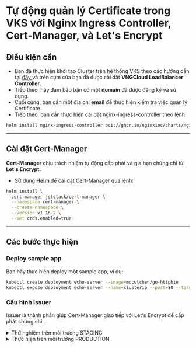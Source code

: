 # Tự động quản lý Certificate trong VKS với Nginx Ingress Controller, Cert-Manager, và Let's Encrypt

## Điều kiện cần <a href="#dieu-kien-can" id="dieu-kien-can"></a>

* Bạn đã thực hiện khởi tạo Cluster trên hệ thống VKS theo các hướng dẫn tại [đây ](https://docs.vngcloud.vn/vng-cloud-document/vn/vks/bat-dau-voi-vks/expose-mot-service-thong-qua-vlb-layer4)và trên cụm của bạn đã được cài đặt **VNGCloud LoadBalancer Controller.**
* Tiếp theo, hãy đảm bảo bận có một **domain** đã được đăng ký và sử dụng.
* Cuối cùng, bạn cần một địa chỉ **email** để thực hiện kiểm tra việc quản lý Certificate.
* Tiếp theo, bạn cần thực hiện cài đặt nginx-ingress-controller theo lệnh:

```bash
helm install nginx-ingress-controller oci://ghcr.io/nginxinc/charts/nginx-ingress --namespace kube-system
```

***

## **Cài đặt Cert-Manager**

**Cert-Manager** chịu trách nhiệm tự động cấp phát và gia hạn chứng chỉ từ **Let's Encrypt.**

* Sử dụng **Helm** để cài đặt Cert-Manager qua lệnh:

```bash
helm install \
  cert-manager jetstack/cert-manager \
  --namespace cert-manager \
  --create-namespace \
  --version v1.16.2 \
  --set crds.enabled=true

```

***

## **Các bước thực hiện**

### **Deploy sample app**

Bạn hãy thực hiện deploy một sample app, ví dụ:

```bash
kubectl create deployment echo-server --image=mccutchen/go-httpbin
kubectl expose deployment echo-server --name=clusterip --port=80 --target-port=8080 --type=ClusterIP
```

### **Cấu hình Issuer**

Issuer là thành phần giúp Cert-Manager giao tiếp với Let's Encrypt để cấp phát chứng chỉ.

<details>

<summary>Thử nghiệm trên môi trường STAGING</summary>

1.  Tạo file `letsencrypt-issuer.yaml`:

    ```yaml
    apiVersion: cert-manager.io/v1
    kind: Issuer
    metadata:
      name: letsencrypt-staging
    spec:
      acme:
        server: https://acme-staging-v02.api.letsencrypt.org/directory
        email: your-email@example.com                                           # Change to your email
        privateKeySecretRef:
          name: letsencrypt-staging
        solvers:
          - http01:
              ingress:
                ingressClassName: nginx
    ```
2.  Thực hiện tạo Issuer trên cụm VKS qua lệnh:

    ```bash
    kubectl apply -f letsencrypt-issuer.yaml
    ```
3.  Kiểm tra Issuer qua lệnh:

    ```bash
    kubectl describe issuer letsencrypt-staging
    ```

4)  Kết quả trả về như sau:

    ```bash
    Status:
      Acme:
        Uri:  https://acme-staging-v02.api.letsencrypt.org/acme/acct/7374163
      Conditions:
        Last Transition Time:  ...
        Message:               The ACME account was registered with the ACME server
        Reason:                ACMEAccountRegistered
        Status:                True
        Type:                  Ready
    ```
5)  Tiếp tục thực hiện deploy ingress, thay đổi domain của bạn trong file yaml bên dưới:&#x20;

    ```bash
    apiVersion: networking.k8s.io/v1
    kind: Ingress
    metadata:
      name: go-httpbin
      annotations:
        cert-manager.io/issuer: "letsencrypt-staging"
        acme.cert-manager.io/http01-edit-in-place: "true"
    spec:
      ingressClassName: nginx
      tls:
      - hosts:
        - ______________________                   # Change to your domain
        secretName: quickstart-example-tls
      rules:
      - host: ______________________               # Change to your domain
        http:
          paths:
          - path: /
            pathType: Prefix
            backend:
              service:
                name: clusterip
                port:
                  number: 80
    ```
6)  Kiểm tra certificate qua lệnh:

    ```bash
    kubectl get certificate

    NAME                     READY   SECRET                   AGE
    quickstart-example-tls   True    quickstart-example-tls   16m     # Ready should be True
    ```
7)  Kiểm tra thông tin chi tiết certificate:

    ```bash
    kubectl describe certificate quickstart-example-tls

    Name:         quickstart-example-tls
    Namespace:    default
    Labels:       <none>
    Annotations:  <none>
    API Version:  cert-manager.io/v1
    Kind:         Certificate
    Metadata:
      Cluster Name:
      Creation Timestamp:  2018-11-17T17:58:37Z
      Generation:          0
      Owner References:
        API Version:           networking.k8s.io/v1
        Block Owner Deletion:  true
        Controller:            true
        Kind:                  Ingress
        Name:                  kuard
        UID:                   a3e9f935-ea87-11e8-82f8-42010a8a00b5
      Resource Version:        9295
      Self Link:               /apis/cert-manager.io/v1/namespaces/default/certificates/quickstart-example-tls
      UID:                     68d43400-ea92-11e8-82f8-42010a8a00b5
    Spec:
      Dns Names:
        www.example.com
      Issuer Ref:
        Kind:       Issuer
        Name:       letsencrypt-staging
      Secret Name:  quickstart-example-tls
    Status:
      Acme:
        Order:
          URL:  https://acme-staging-v02.api.letsencrypt.org/acme/order/7374163/13665676
      Conditions:
        Last Transition Time:  2018-11-17T18:05:57Z
        Message:               Certificate issued successfully
        Reason:                CertIssued
        Status:                True
        Type:                  Ready
    Events:
      Type     Reason          Age                From          Message
      ----     ------          ----               ----          -------
      Normal   CreateOrder     9m                 cert-manager  Created new ACME order, attempting validation...
      Normal   DomainVerified  8m                 cert-manager  Domain "www.example.com" verified with "http-01" validation
      Normal   IssueCert       8m                 cert-manager  Issuing certificate...
      Normal   CertObtained    7m                 cert-manager  Obtained certificate from ACME server
      Normal   CertIssued      7m                 cert-manager  Certificate issued Successfully

    ```
8)  Kiểm tra kết nối đến domain qua lệnh:

    ```bash
    curl -kivL -H 'Host: ______DOMAIN______' 'http://_____IP_____'
    ```

    &#x20;
9)  Bạn cũng có thể thực hiện xóa các resource thử nghiệm qua lệnh:

    ```bash
    kubectl delete ingress go-httpbin
    kubectl delete issuer letsencrypt-staging
    kubectl delete secret quickstart-example-tls
    kubectl delete secret letsencrypt-staging
    ```

</details>

<details>

<summary>Thực hiện trên môi trường PRODUCTION</summary>

1.  Tạo file `letsencrypt-issuer.yaml`:

    ```yaml
    apiVersion: cert-manager.io/v1
    kind: Issuer
    metadata:
      name: letsencrypt-prod
    spec:
      acme:
        server: https://acme-v02.api.letsencrypt.org/directory
        email: ______________________                                 # Change to your email
        privateKeySecretRef:
          name: letsencrypt-prod
        solvers:
          - http01:
              ingress:
                ingressClassName: nginx
    ```
2.  Thực hiện tạo Issuer trên cụm VKS qua lệnh:

    ```bash
    kubectl apply -f letsencrypt-issuer.yaml
    ```
3.  Kiểm tra Issuer qua lệnh:

    ```bash
    kubectl describe issuer letsencrypt-prod
    ```

4)  Tiếp tục thực hiện deploy ingress, thay đổi domain của bạn trong file yaml bên dưới:&#x20;

    ```bash
    apiVersion: networking.k8s.io/v1
    kind: Ingress
    metadata:
      name: go-httpbin
      annotations:
        cert-manager.io/issuer: "letsencrypt-prod"  # Change to letsencrypt-prod
        acme.cert-manager.io/http01-edit-in-place: "true"
    spec:
      ingressClassName: nginx
      tls:
      - hosts:
        - ______________________                   # Change to your domain
        secretName: quickstart-example-tls
      rules:
      - host: ______________________               # Change to your domain
        http:
          paths:
          - path: /
            pathType: Prefix
            backend:
              service:
                name: clusterip
                port:
                  number: 80
    ```
5)  Kiểm tra certificate qua lệnh:

    ```bash
    kubectl get certificate
    ```
6)  Kiểm tra thông tin chi tiết certificate:

    ```bash
    kubectl describe certificate quickstart-example-tls
    ```
7)  Kiểm tra kết nối đến domain qua lệnh:

    ```bash
    curl -kivL -H 'Host: ______DOMAIN______' 'http://_____IP_____'
    ```

    &#x20;
8)  Bạn cũng có thể thực hiện xóa các resource thử nghiệm qua lệnh:

    ```bash
    kubectl delete ingress go-httpbin
    kubectl delete issuer letsencrypt-staging
    kubectl delete secret quickstart-example-tls
    kubectl delete secret letsencrypt-staging
    ```

</details>
